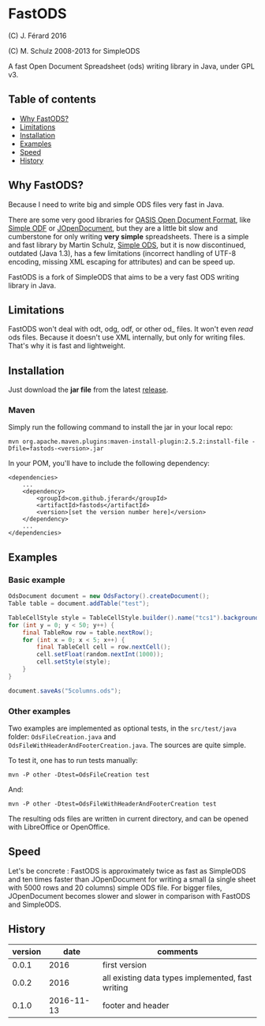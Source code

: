 # FastODS
(C) J. Férard 2016

(C) M. Schulz 2008-2013 for SimpleODS

A fast Open Document Spreadsheet (ods) writing library in Java, under GPL v3.

## Table of contents
* [Why FastODS?](#why-fastods)
* [Limitations](#limitations)
* [Installation](#installation)
* [Examples](#examples)
* [Speed](#speed)
* [History](#history)

## Why FastODS?
Because I need to write big and simple ODS files very fast in Java.

There are some very good libraries for [OASIS Open Document Format](https://www.oasis-open.org/standards#opendocumentv1.2), like [Simple ODF](http://incubator.apache.org/odftoolkit/simple/) or [JOpenDocument](www.jopendocument.org/), but they are a little bit slow and cumberstone for only writing **very simple** spreadsheets.
There is a simple and fast library by Martin Schulz, [Simple ODS](http://simpleods.sourceforge.net/), but it is now discontinued, outdated (Java 1.3), has a few limitations (incorrect handling of UTF-8 encoding, missing XML escaping for attributes) and can be speed up.

FastODS is a fork of SimpleODS that aims to be a very fast ODS writing library in Java.

## Limitations
FastODS won't deal with odt, odg, odf, or other od_ files.
It won't even *read* ods files. 
Because it doesn't use XML internally, but only for writing files. That's why it is fast and lightweight.

## Installation
Just download the **jar file** from the latest [release](https://github.com/jferard/fastods/releases/).

### Maven
Simply run the following command to install the jar in your local repo:

```
mvn org.apache.maven.plugins:maven-install-plugin:2.5.2:install-file -Dfile=fastods-<version>.jar
```

In your POM, you'll have to include the following dependency:
```
<dependencies>
	...
	<dependency>
		<groupId>com.github.jferard</groupId>
		<artifactId>fastods</artifactId>
		<version>[set the version number here]</version>
	</dependency>
	...
</dependencies>
```

## Examples
### Basic example
```java
OdsDocument document = new OdsFactory().createDocument();
Table table = document.addTable("test");

TableCellStyle style = TableCellStyle.builder().name("tcs1").backgroundColor("#00FF00").build()
for (int y = 0; y < 50; y++) {
	final TableRow row = table.nextRow();
	for (int x = 0; x < 5; x++) {
		final TableCell cell = row.nextCell();
		cell.setFloat(random.nextInt(1000));
		cell.setStyle(style);
	}
}

document.saveAs("5columns.ods");
```

### Other examples
Two examples are implemented as optional tests, in the ```src/test/java``` folder: ```OdsFileCreation.java``` and ```OdsFileWithHeaderAndFooterCreation.java```. The sources are quite simple.

To test it, one has to run tests manually:
```
mvn -P other -Dtest=OdsFileCreation test
```

And:
```
mvn -P other -Dtest=OdsFileWithHeaderAndFooterCreation test
```

The resulting ods files are written in current directory, and can be opened with LibreOffice or OpenOffice.

## Speed
Let's be concrete : FastODS is approximately twice as fast as SimpleODS and ten times faster than JOpenDocument for writing a small (a single sheet with 5000 rows and 20 columns) simple ODS file. For bigger files, JOpenDocument becomes slower and slower in comparison with FastODS and SimpleODS.

## History

| version | date | comments |
| --- | --- | --- |
| 0.0.1 | 2016 | first version |
| 0.0.2 | 2016 | all existing data types implemented, fast writing |
| 0.1.0 | 2016-11-13 | footer and header |